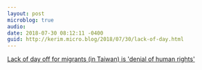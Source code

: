 ```yaml
---
layout: post
microblog: true
audio: 
date: 2018-07-30 08:12:11 -0400
guid: http://kerim.micro.blog/2018/07/30/lack-of-day.html
---
```

[Lack of day off for migrants (in Taiwan) is 'denial of human rights'](http://m.focustaiwan.tw/news/afav/201807260024.aspx)
